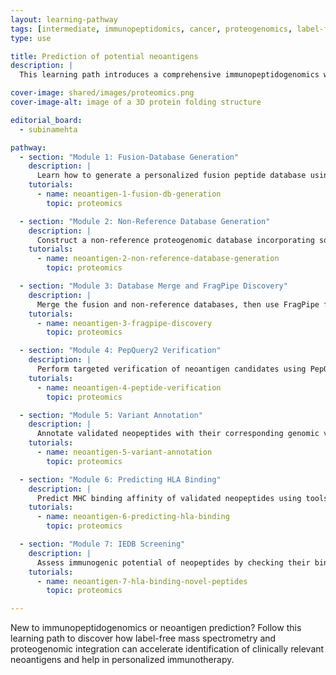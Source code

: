 ```yaml
---
layout: learning-pathway
tags: [intermediate, immunopeptidomics, cancer, proteogenomics, label-free]
type: use

title: Prediction of potential neoantigens
description: |
  This learning path introduces a comprehensive immunopeptidogenomics workflow for neoantigen discovery using label-free mass spectrometry data. The modules guide you through fusion and variant database generation, peptide identification with FragPipe, peptide validation using PepQuery2, and immunogenicity assessment through HLA binding predictions and IEDB screening.

cover-image: shared/images/proteomics.png
cover-image-alt: image of a 3D protein folding structure

editorial_board:
  - subinamehta

pathway:
  - section: "Module 1: Fusion-Database Generation"
    description: |
      Learn how to generate a personalized fusion peptide database using RNA-seq data. This sets the foundation for identifying tumor-specific fusion peptides in downstream analyses.
    tutorials:
      - name: neoantigen-1-fusion-db-generation
        topic: proteomics

  - section: "Module 2: Non-Reference Database Generation"
    description: |
      Construct a non-reference proteogenomic database incorporating somatic mutations, indels, and other genomic alterations from VCF data.
    tutorials:
      - name: neoantigen-2-non-reference-database-generation
        topic: proteomics

  - section: "Module 3: Database Merge and FragPipe Discovery"
    description: |
      Merge the fusion and non-reference databases, then use FragPipe for mass spectrometry-based discovery of putative neopeptides.
    tutorials:
      - name: neoantigen-3-fragpipe-discovery
        topic: proteomics

  - section: "Module 4: PepQuery2 Verification"
    description: |
      Perform targeted verification of neoantigen candidates using PepQuery2 for peptide-spectrum match validation.
    tutorials:
      - name: neoantigen-4-peptide-verification
        topic: proteomics

  - section: "Module 5: Variant Annotation"
    description: |
      Annotate validated neopeptides with their corresponding genomic variants and protein context.
    tutorials:
      - name: neoantigen-5-variant-annotation
        topic: proteomics

  - section: "Module 6: Predicting HLA Binding"
    description: |
      Predict MHC binding affinity of validated neopeptides using tools such as NetMHCpan or similar.
    tutorials:
      - name: neoantigen-6-predicting-hla-binding
        topic: proteomics

  - section: "Module 7: IEDB Screening"
    description: |
      Assess immunogenic potential of neopeptides by checking their binding predictions against immune epitope databases such as IEDB.
    tutorials:
      - name: neoantigen-7-hla-binding-novel-peptides
        topic: proteomics

---
```


New to immunopeptidogenomics or neoantigen prediction? Follow this learning path to discover how label-free mass spectrometry and proteogenomic integration can accelerate identification of clinically relevant neoantigens and help in personalized immunotherapy.
